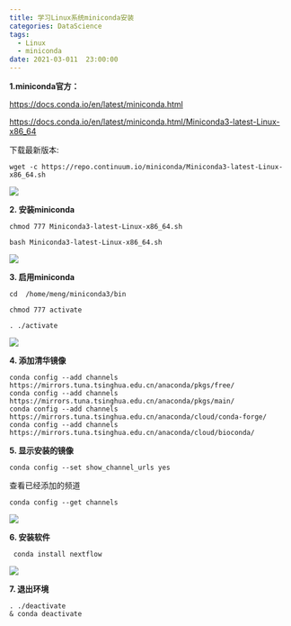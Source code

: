 ```yaml
---
title: 学习Linux系统miniconda安装
categories: DataScience
tags:
  - Linux
  - miniconda
date: 2021-03-011  23:00:00
---
```


**1.miniconda官方：**

 https://docs.conda.io/en/latest/miniconda.html

 https://docs.conda.io/en/latest/miniconda.html/Miniconda3-latest-Linux-x86_64

下载最新版本:

```shell
wget -c https://repo.continuum.io/miniconda/Miniconda3-latest-Linux-x86_64.sh
```

![](https://tva1.sinaimg.cn/large/008eGmZEly1gog9j8pzdfj31xu0dotm6.jpg)

**2. 安装miniconda**

```shell
chmod 777 Miniconda3-latest-Linux-x86_64.sh
```

```shell
bash Miniconda3-latest-Linux-x86_64.sh
```

![](https://tva1.sinaimg.cn/large/008eGmZEly1gog9n7n85fj30ze0ougzl.jpg)

**3. 启用miniconda**

```shell
cd  /home/meng/miniconda3/bin
```

```shell
chmod 777 activate
```

```shell
. ./activate
```

![](https://tva1.sinaimg.cn/large/008eGmZEly1goga4g41gjj30s610ine8.jpg)

**4. 添加清华镜像**

```shell
conda config --add channels https://mirrors.tuna.tsinghua.edu.cn/anaconda/pkgs/free/ 
conda config --add channels https://mirrors.tuna.tsinghua.edu.cn/anaconda/pkgs/main/
conda config --add channels https://mirrors.tuna.tsinghua.edu.cn/anaconda/cloud/conda-forge/
conda config --add channels https://mirrors.tuna.tsinghua.edu.cn/anaconda/cloud/bioconda/
```

**5. 显示安装的镜像**

```shell
conda config --set show_channel_urls yes 
```

查看已经添加的频道

```shell
conda config --get channels
```

![](https://tva1.sinaimg.cn/large/008eGmZEly1goga8jc4iaj318m07yjwz.jpg)

**6. 安装软件**

```shell
 conda install nextflow
```

![](https://tva1.sinaimg.cn/large/008eGmZEly1gogd7pw1fpj31y40ggdsp.jpg)

**7. 退出环境**

```shell
. ./deactivate
& conda deactivate
```